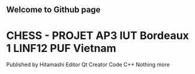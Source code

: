 ## Welcome to Github page
CHESS - PROJET AP3 
IUT Bordeaux 1 LINF12 PUF Vietnam
===========================================================
Published by  Hitamashi
Editor        Qt Creator
Code          C++
Nothing more

